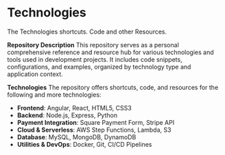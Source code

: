 # Technologies

The Technologies shortcuts. Code and other Resources.

**Repository Description**
This repository serves as a personal comprehensive reference and resource hub for various technologies and tools used in development projects. It includes code snippets, configurations, and examples, organized by technology type and application context.

**Technologies**
The repository offers shortcuts, code, and resources for the following and more technologies:

- **Frontend**: Angular, React, HTML5, CSS3
- **Backend**: Node.js, Express, Python
- **Payment Integration**: Square Payment Form, Stripe API
- **Cloud & Serverless**: AWS Step Functions, Lambda, S3
- **Database**: MySQL, MongoDB, DynamoDB
- **Utilities & DevOps**: Docker, Git, CI/CD Pipelines
